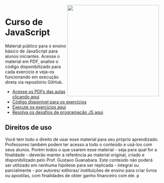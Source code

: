 <img src="imagens/mascote.png" align="right" width="300">

# Curso de JavaScript

Material público para o ensino básico de JavaScript para alunos iniciantes. Acesse o material em PDF, analise o código disponibilizado para cada exercício e veja-os funcionando em execução direta via repositório GitHub.

* [Acesse os PDFs das aulas clicando aqui](https://github.com/gustavoguanabara/javascript/tree/master/aulas-pdf)
* [Código disponível para os exercícios](https://github.com/gustavoguanabara/javascript/tree/master/exercicios)
* [Execute os exercícios aqui](https://gustavoguanabara.github.io/javascript/exercicios/index.html)
* [Resolva os desafios de programação JS aqui](https://github.com/gustavoguanabara/javascript/tree/master/desafios)

## Direitos de uso

Você tem todo o direito de usar esse material para seu próprio aprendizado. Professores também podem ter acesso a todo o conteúdo e usá-los com seus alunos. Porém todos o que usarem esse material - seja para qual for a finalidade - deverão manter a referência ao material original, criado e disponibilizado pelo Prof. Gustavo Guanabara. Este conteúdo não poderá ser utilizado em nenhuma hipótese para ser replicada - integral ou parcialmente - por autores/ editoras/ instituições de ensino para criar livros ou apostilas, com finalidades de obter ganho financeiro com ele.
p